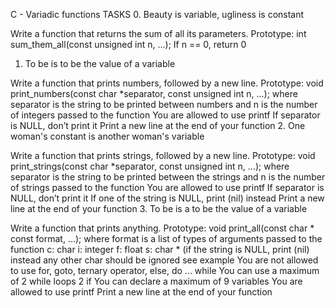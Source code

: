 C - Variadic functions
TASKS
0. Beauty is variable, ugliness is constant

Write a function that returns the sum of all its parameters. Prototype: int sum_them_all(const unsigned int n, ...); If n == 0, return 0
1. To be is to be the value of a variable

Write a function that prints numbers, followed by a new line. Prototype: void print_numbers(const char *separator, const unsigned int n, ...); where separator is the string to be printed between numbers and n is the number of integers passed to the function You are allowed to use printf If separator is NULL, don’t print it Print a new line at the end of your function
2. One woman's constant is another woman's variable

Write a function that prints strings, followed by a new line. Prototype: void print_strings(const char *separator, const unsigned int n, ...); where separator is the string to be printed between the strings and n is the number of strings passed to the function You are allowed to use printf If separator is NULL, don’t print it If one of the string is NULL, print (nil) instead Print a new line at the end of your function
3. To be is a to be the value of a variable

Write a function that prints anything. Prototype: void print_all(const char * const format, ...); where format is a list of types of arguments passed to the function c: char i: integer f: float s: char * (if the string is NULL, print (nil) instead any other char should be ignored see example You are not allowed to use for, goto, ternary operator, else, do ... while You can use a maximum of 2 while loops 2 if You can declare a maximum of 9 variables You are allowed to use printf Print a new line at the end of your function
